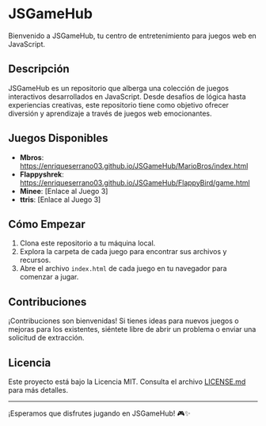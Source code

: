 # JSGameHub

Bienvenido a JSGameHub, tu centro de entretenimiento para juegos web en JavaScript.

## Descripción

JSGameHub es un repositorio que alberga una colección de juegos interactivos desarrollados en JavaScript. Desde desafíos de lógica hasta experiencias creativas, este repositorio tiene como objetivo ofrecer diversión y aprendizaje a través de juegos web emocionantes.

## Juegos Disponibles

- **Mbros**: https://enriqueserrano03.github.io/JSGameHub/MarioBros/index.html
- **Flappyshrek**: https://enriqueserrano03.github.io/JSGameHub/FlappyBird/game.html
- **Minee**: [Enlace al Juego 3]
- **ttris**: [Enlace al Juego 3]

## Cómo Empezar

1. Clona este repositorio a tu máquina local.
2. Explora la carpeta de cada juego para encontrar sus archivos y recursos.
3. Abre el archivo `index.html` de cada juego en tu navegador para comenzar a jugar.

## Contribuciones

¡Contribuciones son bienvenidas! Si tienes ideas para nuevos juegos o mejoras para los existentes, siéntete libre de abrir un problema o enviar una solicitud de extracción.

## Licencia

Este proyecto está bajo la Licencia MIT. Consulta el archivo [LICENSE.md](LICENSE.md) para más detalles.

---

¡Esperamos que disfrutes jugando en JSGameHub! 🎮✨
